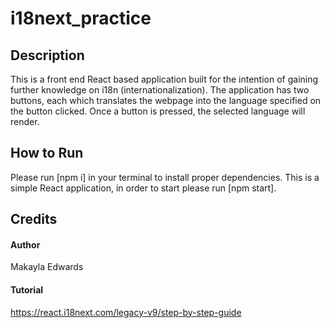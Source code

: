 # i18next_practice

## Description
This is a front end React based application built for the intention of gaining further knowledge on i18n (internationalization). The application has two buttons, each which translates the webpage into the language specified on the button clicked. Once a button is pressed, the selected language will render.

## How to Run
Please run [npm i] in your terminal to install proper dependencies.
This is a simple React application, in order to start please run [npm start].

## Credits
#### Author
Makayla Edwards
#### Tutorial
https://react.i18next.com/legacy-v9/step-by-step-guide
